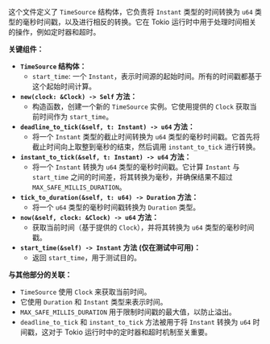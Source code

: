 这个文件定义了 `TimeSource` 结构体，它负责将 `Instant` 类型的时间转换为 `u64` 类型的毫秒时间戳，以及进行相反的转换。它在 Tokio 运行时中用于处理时间相关的操作，例如定时器和超时。

**关键组件：**

*   **`TimeSource` 结构体：**
    *   `start_time`:  一个 `Instant`，表示时间源的起始时间。所有的时间戳都基于这个起始时间计算。
*   **`new(clock: &Clock) -> Self` 方法：**
    *   构造函数，创建一个新的 `TimeSource` 实例。它使用提供的 `Clock` 获取当前时间作为 `start_time`。
*   **`deadline_to_tick(&self, t: Instant) -> u64` 方法：**
    *   将一个 `Instant` 类型的截止时间转换为 `u64` 类型的毫秒时间戳。它首先将截止时间向上取整到毫秒的结束，然后调用 `instant_to_tick` 进行转换。
*   **`instant_to_tick(&self, t: Instant) -> u64` 方法：**
    *   将一个 `Instant` 转换为 `u64` 类型的毫秒时间戳。它计算 `Instant` 与 `start_time` 之间的时间差，将其转换为毫秒，并确保结果不超过 `MAX_SAFE_MILLIS_DURATION`。
*   **`tick_to_duration(&self, t: u64) -> Duration` 方法：**
    *   将一个 `u64` 类型的毫秒时间戳转换为 `Duration` 类型。
*   **`now(&self, clock: &Clock) -> u64` 方法：**
    *   获取当前时间（基于提供的 `Clock`），并将其转换为 `u64` 类型的毫秒时间戳。
*   **`start_time(&self) -> Instant` 方法 (仅在测试中可用)：**
    *   返回 `start_time`，用于测试目的。

**与其他部分的关联：**

*   `TimeSource` 使用 `Clock` 来获取当前时间。
*   它使用 `Duration` 和 `Instant` 类型来表示时间。
*   `MAX_SAFE_MILLIS_DURATION` 用于限制时间戳的最大值，以防止溢出。
*   `deadline_to_tick` 和 `instant_to_tick` 方法被用于将 `Instant` 转换为 `u64` 时间戳，这对于 Tokio 运行时中的定时器和超时机制至关重要。
